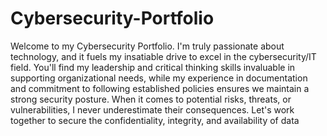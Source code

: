 # Cybersecurity-Portfolio
Welcome to my Cybersecurity Portfolio. I'm truly passionate about technology, and it fuels my insatiable drive to excel in the cybersecurity/IT field. You'll find my leadership and critical thinking skills invaluable in supporting organizational needs, while my experience in documentation and commitment to following established policies ensures we maintain a strong security posture. When it comes to potential risks, threats, or vulnerabilities, I never underestimate their consequences. Let's work together to secure the confidentiality, integrity, and availability of data
